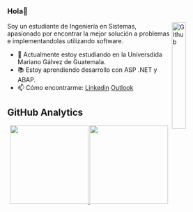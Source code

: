 ### Hola👋 

<img width="25%" align="right" alt="Github" src="https://user-images.githubusercontent.com/48678280/88862734-4903af80-d201-11ea-968b-9c939d88a37c.gif" />

Soy un estudiante de Ingeniería en Sistemas, apasionado por encontrar la mejor solución a problemas e implementandolas utilizando software.

- 🔭 Actualmente estoy estudiando en la Universdida Mariano Gálvez de Guatemala.
- 📚 Estoy aprendiendo desarrollo con ASP .NET y ABAP.
- 📫 Cómo encontrarme: [Linkedin](https://www.linkedin.com/in/jos%C3%A9-rafael-solis-franco-60a857174) [Outlook](mailto:jrsolis1997@)




##  GitHub Analytics
<p align="center">
<a href="https://github.com/jorasofra">
  <img height="180em" src="https://github-readme-stats-eight-theta.vercel.app/api?username=jorasofra&show_icons=true&theme=algolia&include_all_commits=true&count_private=true"/>
  <img height="180em" src="https://github-readme-stats-eight-theta.vercel.app/api/top-langs/?username=jorasofra&layout=compact&langs_count=8&theme=algolia"/>
</a>
</p>
